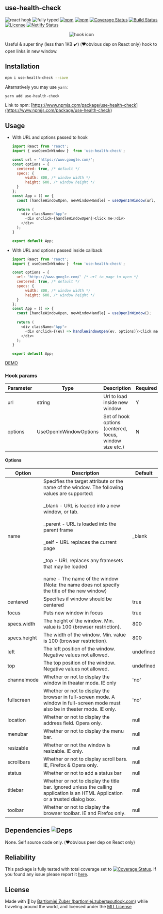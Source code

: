 ## use-health-check

![react hook](https://badgen.net/badge/icon/react-hook?icon=libraries&label)
![fully typed](https://badgen.net/badge/icon/fully-typed?icon=typescript&label)
[![npm](https://img.shields.io/npm/l/hooked-react-stopwatch.svg)](https://www.npmjs.com/package/use-health-check)
[![npm](https://badgen.net/bundlephobia/minzip/use-health-check)](https://www.npmjs.com/package/use-health-check)
[![Coverage Status](https://coveralls.io/repos/github/bartlomiejzuber/use-health-check/badge.svg)](https://coveralls.io/github/bartlomiejzuber/use-health-check)
[![Build Status](https://travis-ci.org/bartlomiejzuber/use-health-check.svg?branch=master)](https://travis-ci.org/bartlomiejzuber/use-health-check)
[![License](https://img.shields.io/npm/v/use-health-check.svg)](https://github.com/bartlomiejzuber/use-health-check/blob/master/LICENSE)
[![Netlify Status](https://api.netlify.com/api/v1/badges/d360c27d-3707-4eb8-a0bd-b6e0d65a3e22/deploy-status)](https://app.netlify.com/sites/use-health-check-demo/deploys)
<p align="center">
  <img src="https://raw.githubusercontent.com/bartlomiejzuber/use-health-check/master/assets/icon.png" alt="hook icon"/>
</p>

Useful & super tiny (less than 1KB ✔️) (❤️obvious dep on React only) hook to open links in new window.

## Installation

```sh
npm i use-health-check --save
```

Alternatively you may use `yarn`:

```sh
yarn add use-health-check
```

Link to npm:
[https://www.npmjs.com/package/use-health-check](https://www.npmjs.com/package/use-health-check)

## Usage

- With URL and options passed to hook
  ```javascript
  import React from 'react';
  import { useOpenInWindow }  from 'use-health-check';

  const url = 'https://www.google.com/';
  const options = {
    centered: true, /* default */
    specs: {
        width: 800, /* window width */
        height: 600, /* window height */
    }
  };
  const App = () => {
    const [handleWindowOpen, newWindowHandle] = useOpenInWindow(url, options);
    
    return (
      <div className="App">
        <div onClick={handleWindowOpen}>Click me</div>
      </div>
    );
  }

  export default App;
  ```
- With URL and options passed inside callback
  ```javascript
  import React from 'react';
  import { useOpenInWindow }  from 'use-health-check';

  const options = {
    url: 'https://www.google.com/' /* url to page to open */
    centered: true, /* default */
    specs: {
        width: 800, /* window width */
        height: 600, /* window height */
    }
  };
  const App = () => {
    const [handleWindowOpen, newWindowHandle] = useOpenInWindow();
    
    return (
      <div className="App">
        <div onClick={(ev) => handleWindowOpen(ev, options)}>Click me</div>
      </div>
    );
  }

  export default App;
  ```

[DEMO](https://use-health-check-demo.netlify.app/)

### Hook params

| Parameter | Type                   | Description                                             | Required |
|-----------|------------------------|---------------------------------------------------------|----------|
| url       | string                 | Url to load inside new window                           | Y        |
| options   | UseOpenInWindowOptions | Set of hook options (centered, focus, window size etc.) | N        |

#### Options

| Option       | Description                                                                                                                                                                                                                                                                                                                                                                                                                                                     | Default   |
|--------------|-----------------------------------------------------------------------------------------------------------------------------------------------------------------------------------------------------------------------------------------------------------------------------------------------------------------------------------------------------------------------------------------------------------------------------------------------------------------|-----------|
| name         | Specifies the target attribute or the name of the window. The following values are supported:<br><br>        _blank - URL is loaded into a new window, or tab.<br><br>        _parent - URL is loaded into the parent frame<br><br>        _self - URL replaces the current page<br><br>        _top - URL replaces any framesets that may be loaded<br><br>        name - The name of the window (Note: the name does not specify the title of the new window) | _blank    |
| centered     | Specifies if window should be centered                                                                                                                                                                                                                                                                                                                                                                                                                          | true      |
| focus        | Puts new window in focus                                                                                                                                                                                                                                                                                                                                                                                                                                        | true      |
| specs.width  | The height of the window. Min. value is 100 (browser restriction).                                                                                                                                                                                                                                                                                                                                                                                              | 800       |
| specs.height | The width of the window. Min. value is 100 (browser restriction).                                                                                                                                                                                                                                                                                                                                                                                               | 800       |
| left         | The left position of the window. Negative values not allowed.                                                                                                                                                                                                                                                                                                                                                                                                   | undefined |
| top          | The top position of the window. Negative values not allowed.                                                                                                                                                                                                                                                                                                                                                                                                    | undefined |
| channelmode  | Whether or not to display the window in theater mode. IE only                                                                                                                                                                                                                                                                                                                                                                                                   | 'no'      |
| fullscreen   | Whether or not to display the browser in full-screen mode. A window in full-screen mode must also be in theater mode. IE only.                                                                                                                                                                                                                                                                                                                                  | 'no'      |
| location     | Whether or not to display the address field. Opera only.                                                                                                                                                                                                                                                                                                                                                                                                        | null      |
| menubar      | Whether or not to display the menu bar.                                                                                                                                                                                                                                                                                                                                                                                                                         | null      |
| resizable    | Whether or not the window is resizable. IE only.                                                                                                                                                                                                                                                                                                                                                                                                                | null      |
| scrollbars   | Whether or not to display scroll bars. IE, Firefox & Opera only.                                                                                                                                                                                                                                                                                                                                                                                                | null      |
| status       | Whether or not to add a status bar                                                                                                                                                                                                                                                                                                                                                                                                                              | null      |
| titlebar     | Whether or not to display the title bar. Ignored unless the calling application is an HTML Application or a trusted dialog box.                                                                                                                                                                                                                                                                                                                                 | null      |
| toolbar      | Whether or not to display the browser toolbar. IE and Firefox only.                                                                                                                                                                                                                                                                                                                                                                                             | null      |

Dependencies ![Deps](https://badgen.net/npm/dependents/use-health-check)
--------
None. Self source code only. (❤️obvious peer dep on React only)

Reliability
--------
This package is fully tested with total coverage set to [![Coverage Status](https://coveralls.io/repos/github/bartlomiejzuber/use-health-check/badge.svg)](https://coveralls.io/github/bartlomiejzuber/use-health-check). If you found any issue please report it [here](https://github.com/bartlomiejzuber/use-health-check/issues/new).

License
--------

Made with :sparkling_heart: by [Bartlomiej Zuber (bartlomiej.zuber@outlook.com)](mailto:bartlomiej.zuber@outlook.com) while traveling around the world, and licensed under the [MIT License](LICENSE)
